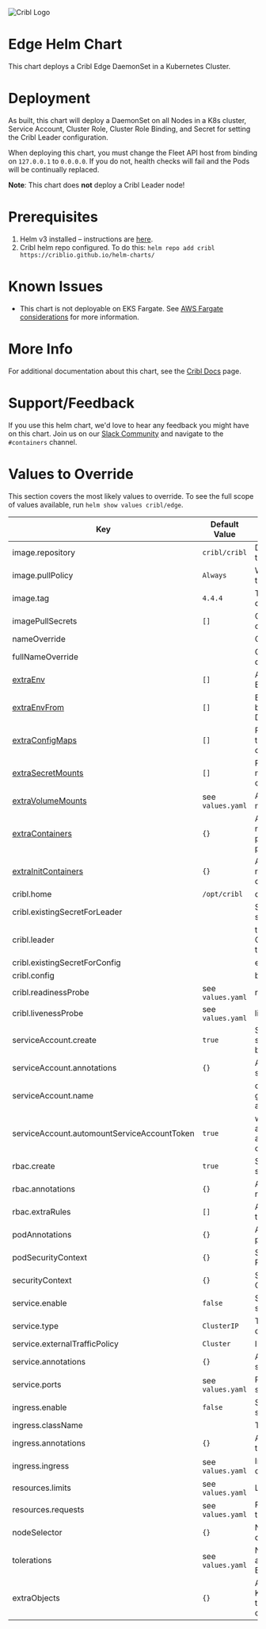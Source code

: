![Cribl Logo](../../images/Cribl_Logo_Color_TM.png)

# Edge Helm Chart

This chart deploys a Cribl Edge DaemonSet in a Kubernetes Cluster.

# Deployment

As built, this chart will deploy a DaemonSet on all Nodes in a K8s cluster, Service Account, Cluster Role, Cluster Role Binding, and Secret for setting the Cribl Leader configuration.

When deploying this chart, you must change the Fleet API host from binding on `127.0.0.1` to `0.0.0.0`. If you do not, health checks will fail and the Pods will be continually replaced.

**Note**: This chart does **not** deploy a Cribl Leader node!

# Prerequisites

1. Helm v3 installed – instructions are [here](https://helm.sh/docs/intro/install/).
2. Cribl helm repo configured. To do this:
    `helm repo add cribl https://criblio.github.io/helm-charts/`

# Known Issues

* This chart is not deployable on EKS Fargate. See [AWS Fargate considerations](https://docs.aws.amazon.com/eks/latest/userguide/fargate.html#fargate-considerations) for more information.

# More Info

For additional documentation about this chart, see the [Cribl Docs](https://docs.cribl.io/edge/deploy-running-kubernetes) page.

# Support/Feedback

If you use this helm chart, we'd love to hear any feedback you might have on this chart. Join us on our [Slack Community](https://cribl.io/community) and navigate to the `#containers` channel.

# Values to Override

This section covers the most likely values to override. To see the full scope of values available, run `helm show values cribl/edge`. 

| Key                                                                            | Default Value     | Description                                                                         |
|--------------------------------------------------------------------------------|-------------------|-------------------------------------------------------------------------------------|
| image.repository                                                               | `cribl/cribl`     | Docker image repository to pull images                                              |
| image.pullPolicy                                                               | `Always`          | When will the Node pull the image                                                   |
| image.tag                                                                      | `4.4.4`           | The Version of Cribl to deploy                                                      |
| imagePullSecrets                                                               | `[]`              | Credentials to pull container images                                                |
| nameOverride                                                                   |                   | Overrides the chart name                                                            |
| fullNameOverride                                                               |                   | Overrides the Helm deployment name                                                  |
| [extraEnv](../../common_docs/EXTRA_EXAMPLES.md#env)                            | `[]`              | Additional Static Environment Variables.                                            |
| [extraEnvFrom](../../common_docs/EXTRA_EXAMPLES.md#extraEnvFrom)               | `[]`              | Environment variables to be exposed from the Downward API.                          |
| [extraConfigMaps](../../common_docs/EXTRA_EXAMPLES.md#extraConfigmapMounts)    | `[]`              | Pre-existing configmaps to mount within the container.                              |
| [extraSecretMounts](../../common_docs/EXTRA_EXAMPLES.md#extraSecretMounts)     | `[]`              | Pre-existing secrets to mount within the container.                                 |
| [extraVolumeMounts](../../common_docs/EXTRA_EXAMPLES.md#extraVolumeMounts)     | see `values.yaml` | Additional Volumes to mount in the container.                                       |
| [extraContainers](../../common_docs/EXTRA_EXAMPLES.md#extraContainers)         | `{}`              | Additional containers to run as sidecars of the primary container in the pod.       |
| [extraInitContainers](../../common_docs/EXTRA_EXAMPLES.md#extraInitContainers) | `{}`              | Additional containers to run ahead of the primary container in the pod.             |
| cribl.home                                                                     | `/opt/cribl`      | default Cribl directory                                                             |
| cribl.existingSecretForLeader                                                  |                   | Set if using an existing secret for the leader node                                 |
| cribl.leader                                                                   |                   | the CRIBL_DIST_LEADER_URL to configure                                              |
| cribl.existingSecretForConfig                                                  |                   | existing bootstrap config                                                           |
| cribl.config                                                                   |                   | bootstrap config                                                                    |
| cribl.readinessProbe                                                           | see `values.yaml` | readiness probe config                                                              |
| cribl.livenessProbe                                                            | see `values.yaml` | liveness probe config                                                               |
| serviceAccount.create                                                          | `true`            | Specifies whether a service account should be created                               |
| serviceAccount.annotations                                                     | `{}`              | Annotations to add to the service account                                           |
| serviceAccount.name                                                            |                   | override the default generated service account name                                 |
| serviceAccount.automountServiceAccountToken                                    | `true`            | whether the service account token should be automounted into the container          |
| rbac.create                                                                    | `true`            | Specifies whether a role should be created                                          |
| rbac.annotations                                                               | `{}`              | Annotations to add to the role                                                      |
| rbac.extraRules                                                                | `[]`              | Additional rules to add to the role                                                 |
| podAnnotations                                                                 | `{}`              | Annotations to add to the pod                                                       |
| podSecurityContext                                                             | `{}`              | Security context for the Pod                                                        |
| securityContext                                                                | `{}`              | Security context for the Cribl container                                            |
| service.enable                                                                 | `false`           | Specifies whether a service should be created                                       |
| service.type                                                                   | `ClusterIP`       | The type of service deployed                                                        |
| service.externalTrafficPolicy                                                  | `Cluster`         | IP address visibility                                                               |
| service.annotations                                                            | `{}`              | Annotations to add to the service                                                   |
| service.ports                                                                  | see `values.yaml` | Ports configured for the service                                                    |
| ingress.enable                                                                 | `false`           | Specifies if an ingress should be created                                           |
| ingress.className                                                              |                   | The ingress class name                                                              |
| ingress.annotations                                                            | `{}`              | Annotations to be added to all ingresses                                            |
| ingress.ingress                                                                | see `values.yaml` | Ingress resources to be created                                                     |
| resources.limits                                                               | see `values.yaml` | Limits for the Edge Pod                                                             |
| resources.requests                                                             | see `values.yaml` | Reserved resources for the Edge Pod                                                 |
| nodeSelector                                                                   | `{}`              | Node selection for Pod deployment                                                   |
| tolerations                                                                    | see `values.yaml` | Node tolerations/taints allowed for deploying the Edge Pods                         |
| extraObjects                                                                   | `{}`              | Ability to add custom Kubernetes objects into this deployment as part of this chart |